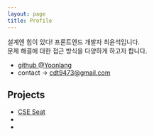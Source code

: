 ```yaml
---
layout: page
title: Profile
---
```


<p class="message">
  설계엔 힘이 있다! 프론트엔드 개발자 최윤석입니다.<br> 문제 해결에 대한 접근 방식을 다양하게 하고자 합니다.
</p>

- [github @Yoonlang](https://github.com/yoonlang)
- contact → cdt9473@gmail.com

## Projects

- [CSE Seat](https://github.com/CSE-seat/CSE-Seat)
-
-
